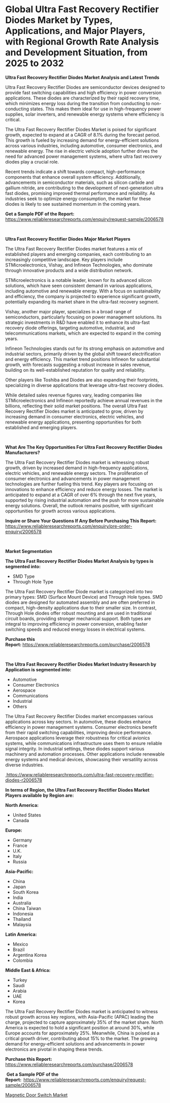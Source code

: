 <p><h1>Global Ultra Fast Recovery Rectifier Diodes Market by Types, Applications, and Major Players, with Regional Growth Rate Analysis and Development Situation, from 2025 to 2032</h1></p><p><strong>Ultra Fast Recovery Rectifier Diodes Market Analysis and Latest Trends</strong></p>
<p><p>Ultra Fast Recovery Rectifier Diodes are semiconductor devices designed to provide fast switching capabilities and high efficiency in power conversion applications. These diodes are characterized by their rapid recovery time, which minimizes energy loss during the transition from conducting to non-conducting states. This makes them ideal for use in high-frequency power supplies, solar inverters, and renewable energy systems where efficiency is critical.</p><p>The Ultra Fast Recovery Rectifier Diodes Market is poised for significant growth, expected to expand at a CAGR of 8.1% during the forecast period. This growth is fueled by increasing demand for energy-efficient solutions across various industries, including automotive, consumer electronics, and renewable energy. The rise in electric vehicle adoption further drives the need for advanced power management systems, where ultra fast recovery diodes play a crucial role.</p><p>Recent trends indicate a shift towards compact, high-performance components that enhance overall system efficiency. Additionally, advancements in semiconductor materials, such as silicon carbide and gallium nitride, are contributing to the development of next-generation ultra fast diodes, promising improved thermal performance and reliability. As industries seek to optimize energy consumption, the market for these diodes is likely to see sustained momentum in the coming years.</p></p>
<p><strong>Get a Sample PDF of the Report:&nbsp;</strong> <a href="https://www.reliableresearchreports.com/enquiry/request-sample/2006578?utm_campaign=3446&utm_medium=2&utm_source=Github&utm_content=ia&utm_term=06042025&utm_id=ultra-fast-recovery-rectifier-diodes">https://www.reliableresearchreports.com/enquiry/request-sample/2006578</a></p>
<p>&nbsp;</p>
<p><strong>Ultra Fast Recovery Rectifier Diodes Major Market Players</strong></p>
<p><p>The Ultra Fast Recovery Rectifier Diodes market features a mix of established players and emerging companies, each contributing to an increasingly competitive landscape. Key players include STMicroelectronics, Vishay, and Infineon Technologies, who dominate through innovative products and a wide distribution network.</p><p>STMicroelectronics is a notable leader, known for its advanced silicon solutions, which have seen consistent demand in various applications, including automotive and renewable energy. With a focus on sustainability and efficiency, the company is projected to experience significant growth, potentially expanding its market share in the ultra-fast recovery segment.</p><p>Vishay, another major player, specializes in a broad range of semiconductors, particularly focusing on power management solutions. Its strategic investments in R&D have enabled it to enhance its ultra-fast recovery diode offerings, targeting automotive, industrial, and telecommunications markets, which are expected to expand in the coming years.</p><p>Infineon Technologies stands out for its strong emphasis on automotive and industrial sectors, primarily driven by the global shift toward electrification and energy efficiency. This market trend positions Infineon for substantial growth, with forecasts suggesting a robust increase in sales revenue, building on its well-established reputation for quality and reliability.</p><p>Other players like Toshiba and Diodes are also expanding their footprints, specializing in diverse applications that leverage ultra-fast recovery diodes.</p><p>While detailed sales revenue figures vary, leading companies like STMicroelectronics and Infineon reportedly achieve annual revenues in the billions, reflecting their solid market positions. The overall Ultra Fast Recovery Rectifier Diodes market is anticipated to grow, driven by increasing demand in consumer electronics, electric vehicles, and renewable energy applications, presenting opportunities for both established and emerging players.</p></p>
<p>&nbsp;</p>
<p><strong>What Are The Key Opportunities For Ultra Fast Recovery Rectifier Diodes Manufacturers?</strong></p>
<p><p>The Ultra Fast Recovery Rectifier Diodes market is witnessing robust growth, driven by increased demand in high-frequency applications, electric vehicles, and renewable energy sectors. The proliferation of consumer electronics and advancements in power management technologies are further fueling this trend. Key players are focusing on innovations to enhance efficiency and reduce energy losses. The market is anticipated to expand at a CAGR of over 6% through the next five years, supported by rising industrial automation and the push for more sustainable energy solutions. Overall, the outlook remains positive, with significant opportunities for growth across various applications.</p></p>
<p><strong>Inquire or Share Your Questions If Any Before Purchasing This Report:</strong> <a href="https://www.reliableresearchreports.com/enquiry/pre-order-enquiry/2006578?utm_campaign=3446&utm_medium=2&utm_source=Github&utm_content=ia&utm_term=06042025&utm_id=ultra-fast-recovery-rectifier-diodes">https://www.reliableresearchreports.com/enquiry/pre-order-enquiry/2006578</a></p>
<p>&nbsp;</p>
<p><strong>Market Segmentation</strong></p>
<p><strong>The Ultra Fast Recovery Rectifier Diodes Market Analysis by types is segmented into:</strong></p>
<p><ul><li>SMD Type</li><li>Through Hole Type</li></ul></p>
<p><p>The Ultra Fast Recovery Rectifier Diode market is categorized into two primary types: SMD (Surface Mount Device) and Through Hole types. SMD diodes are designed for automated assembly and are often preferred in compact, high-density applications due to their smaller size. In contrast, Through Hole diodes offer robust mounting and are used in traditional circuit boards, providing stronger mechanical support. Both types are integral to improving efficiency in power conversion, enabling faster switching speeds and reduced energy losses in electrical systems.</p></p>
<p><strong>Purchase this Report:&nbsp;</strong><a href="https://www.reliableresearchreports.com/purchase/2006578?utm_campaign=3446&utm_medium=2&utm_source=Github&utm_content=ia&utm_term=06042025&utm_id=ultra-fast-recovery-rectifier-diodes">https://www.reliableresearchreports.com/purchase/2006578</a></p>
<p>&nbsp;</p>
<p><strong>The Ultra Fast Recovery Rectifier Diodes Market Industry Research by Application is segmented into:</strong></p>
<p><ul><li>Automotive</li><li>Consumer Electronics</li><li>Aerospace</li><li>Communications</li><li>Industrial</li><li>Others</li></ul></p>
<p><p>The Ultra Fast Recovery Rectifier Diodes market encompasses various applications across key sectors. In automotive, these diodes enhance efficiency in power management systems. Consumer electronics benefit from their rapid switching capabilities, improving device performance. Aerospace applications leverage their robustness for critical avionics systems, while communications infrastructure uses them to ensure reliable signal integrity. In industrial settings, these diodes support various machinery and automation processes. Other applications include renewable energy systems and medical devices, showcasing their versatility across diverse industries.</p></p>
<p><a href="https://www.reliableresearchreports.com/ultra-fast-recovery-rectifier-diodes-r2006578?utm_campaign=3446&utm_medium=2&utm_source=Github&utm_content=ia&utm_term=06042025&utm_id=ultra-fast-recovery-rectifier-diodes">&nbsp;https://www.reliableresearchreports.com/ultra-fast-recovery-rectifier-diodes-r2006578</a></p>
<p><strong>In terms of Region, the Ultra Fast Recovery Rectifier Diodes Market Players available by Region are:</strong></p>
<p>
    <p> <strong> North America: </strong>
        <ul>
            <li>United States</li>
            <li>Canada</li>
        </ul>
        </p> 
    <p> <strong> Europe: </strong>
        <ul>
            <li>Germany</li>
            <li>France</li>
            <li>U.K.</li>
            <li>Italy</li>
            <li>Russia</li>
        </ul>
        </p> 
    <p> <strong> Asia-Pacific: </strong>
        <ul>
            <li>China</li>
            <li>Japan</li>
            <li>South Korea</li>
            <li>India</li>
            <li>Australia</li>
            <li>China Taiwan</li>
            <li>Indonesia</li>
            <li>Thailand</li>
            <li>Malaysia</li>
        </ul>
        </p> 
    <p> <strong> Latin America: </strong>
        <ul>
            <li>Mexico</li>
            <li>Brazil</li>
            <li>Argentina Korea</li>
            <li>Colombia</li>
        </ul>
        </p> 
    <p> <strong> Middle East & Africa: </strong>
        <ul>
            <li>Turkey</li>
            <li>Saudi</li>
            <li>Arabia</li>
            <li>UAE</li>
            <li>Korea</li>
        </ul>
    </p>
    </p>
<p><p>The Ultra Fast Recovery Rectifier Diodes market is anticipated to witness robust growth across key regions, with Asia-Pacific (APAC) leading the charge, projected to capture approximately 35% of the market share. North America is expected to hold a significant position at around 30%, while Europe accounts for approximately 25%. Meanwhile, China is poised as a critical growth driver, contributing about 15% to the market. The growing demand for energy-efficient solutions and advancements in power electronics are pivotal in shaping these trends.</p></p>
<p><strong>Purchase this Report: </strong><a href="https://www.reliableresearchreports.com/purchase/2006578?utm_campaign=3446&utm_medium=2&utm_source=Github&utm_content=ia&utm_term=06042025&utm_id=ultra-fast-recovery-rectifier-diodes">https://www.reliableresearchreports.com/purchase/2006578</a></p>
<p>&nbsp;<strong>Get a Sample PDF of the Report:&nbsp;&nbsp;</strong><a href="https://www.reliableresearchreports.com/enquiry/request-sample/2006578?utm_campaign=3446&utm_medium=2&utm_source=Github&utm_content=ia&utm_term=06042025&utm_id=ultra-fast-recovery-rectifier-diodes">https://www.reliableresearchreports.com/enquiry/request-sample/2006578</a></p>
<p><strong></strong></p>
<p><p><a href="https://github.com/lanuskarnajc/Market-Research-Report-List-1/blob/main/magnetic-door-switch-market.md?utm_campaign=3446&utm_medium=2&utm_source=Github&utm_content=ia&utm_term=06042025&utm_id=ultra-fast-recovery-rectifier-diodes">Magnetic Door Switch Market</a></p></p>